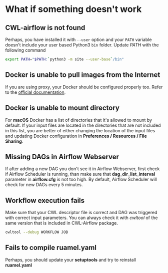 # What if something doesn't work


## CWL-airflow is not found
   
   Perhaps, you have installed it with `--user` option and your `PATH`
   variable doesn't include your user based Python3 `bin` folder.
   Update *PATH* with the following command
   ```sh
   export PATH="$PATH:`python3 -m site --user-base`/bin"
   ```  

## Docker is unable to pull images from the Internet

  If you are using proxy, your Docker should be configured properly too.
  Refer to the [official documentation](https://docs.docker.com/config/daemon/systemd/#httphttps-proxy).

## Docker is unable to mount directory

  For **macOS** Docker has a list of directories that it's allowed to mount by default. If your input files are located in the directories that are not included in this list, you are better of either changing the location of the input files and updating Docker configuration in **Preferences / Resources / File Sharing**.

## Missing DAGs in Airflow Webserver
  
  If after adding a new DAG you don't see it in Airflow Webserver, first check if Airflow Scheduler is running, than make sure that **dag_dir_list_interval** parameter in **airflow.cfg** is not too high. By default, Airflow Scheduler will check for new DAGs every 5 minutes.
  
## Workflow execution fails

  Make sure that your CWL descriptor file is correct and DAG was triggered with correct input parameters. You can always check it with *cwltool* of the same version that is included in CWL-Airflow package.
  
  ```sh
  cwltool --debug WORKFLOW JOB
  ```

## Fails to compile ruamel.yaml
   
  Perhaps, you should update your **setuptools** and try to reinstall **ruamel.yaml**